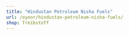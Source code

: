 ```yaml
---
title: "Hindustan Petroleum Nisha Fuels"
url: /oyoor/hindustan-petroleum-nisha-fuels/
shop: Treibstoff
---
```

